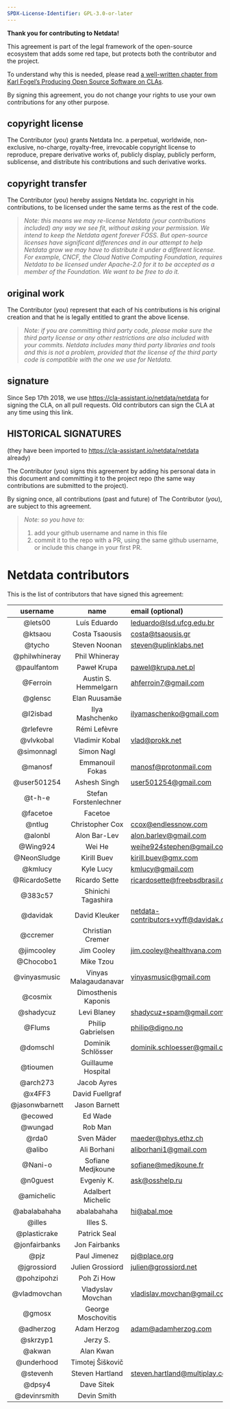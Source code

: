 ```yaml
---
SPDX-License-Identifier: GPL-3.0-or-later
---
```




**Thank you for contributing to Netdata!**

This agreement is part of the legal framework of the open-source ecosystem
that adds some red tape, but protects both the contributor and the project.

To understand why this is needed, please read [a well-written chapter from
Karl Fogel’s Producing Open Source Software on CLAs](https://producingoss.com/en/contributor-agreements.html).

By signing this agreement, you do not change your rights to use your own
contributions for any other purpose.

## copyright license

The Contributor (_you_) grants Netdata Inc. a perpetual, worldwide, non-exclusive,
no-charge, royalty-free, irrevocable copyright license to reproduce,
prepare derivative works of, publicly display, publicly perform, sublicense,
and distribute his contributions and such derivative works.

## copyright transfer

The Contributor (_you_) hereby assigns Netdata Inc. copyright in his
contributions, to be licensed under the same terms as the rest of the code.

> _Note: this means we may re-license Netdata (your contributions included)
> any way we see fit, without asking your permission.
> We intend to keep the Netdata agent forever FOSS.
> But open-source licenses have significant differences and in our attempt to
> help Netdata grow we may have to distribute it under a different license.
> For example, CNCF, the Cloud Native Computing Foundation, requires Netdata
> to be licensed under Apache-2.0 for it to be accepted as a member of the
> Foundation. We want to be free to do it._

## original work

The Contributor (_you_) represent that each of his contributions is his
original creation and that he is legally entitled to grant the above license.

> _Note: if you are committing third party code, please make sure the third party
> license or any other restrictions are also included with your commits.
> Netdata includes many third party libraries and tools and this is not a
> problem, provided that the license of the third party code is compatible with
> the one we use for Netdata._

## signature

Since Sep 17th 2018, we use <https://cla-assistant.io/netdata/netdata> for signing the CLA, on all pull requests.
Old contributors can sign the CLA at any time using this link.

## HISTORICAL SIGNATURES

(they have been imported to <https://cla-assistant.io/netdata/netdata> already)

The Contributor (_you_) signs this agreement by adding his personal data in
this document and committing it to the project repo
(the same way contributions are submitted to the project).

By signing once, all contributions (past and future) of The Contributor (_you_),
are subject to this agreement.

> _Note: so you have to:_
>
> 1.  add your github username and name in this file
> 2.  commit it to the repo with a PR, using the same github username, or include this change in your first PR.

# Netdata contributors

This is the list of contributors that have signed this agreement:

|username|name|email (optional)|
|:------:|:--:|:---------------|
|@lets00|Luís Eduardo|leduardo@lsd.ufcg.edu.br|
|@ktsaou|Costa Tsaousis|costa@tsaousis.gr|
|@tycho|Steven Noonan|steven@uplinklabs.net|
|@philwhineray|Phil Whineray||
|@paulfantom|Paweł Krupa|pawel@krupa.net.pl|
|@Ferroin|Austin S. Hemmelgarn|ahferroin7@gmail.com|
|@glensc|Elan Ruusamäe||
|@l2isbad|Ilya Mashchenko|ilyamaschenko@gmail.com|
|@rlefevre|Rémi Lefèvre||
|@vlvkobal|Vladimir Kobal|vlad@prokk.net|
|@simonnagl|Simon Nagl||
|@manosf|Emmanouil Fokas|manosf@protonmail.com|
|@user501254|Ashesh Singh|user501254@gmail.com|
|@t-h-e|Stefan Forstenlechner||
|@facetoe|Facetoe||
|@ntlug|Christopher Cox|ccox@endlessnow.com|
|@alonbl|Alon Bar-Lev|alon.barlev@gmail.com|
|@Wing924|Wei He|weihe924stephen@gmail.com|
|@NeonSludge|Kirill Buev|kirill.buev@gmx.com|
|@kmlucy|Kyle Lucy|kmlucy@gmail.com|
|@RicardoSette|Ricardo Sette|ricardosette@freebsdbrasil.com.br|
|@383c57|Shinichi Tagashira||
|@davidak|David Kleuker|netdata-contributors+vyff@davidak.de|
|@ccremer|Christian Cremer||
|@jimcooley|Jim Cooley|jim.cooley@healthvana.com|
|@Chocobo1|Mike Tzou||
|@vinyasmusic|Vinyas Malagaudanavar|vinyasmusic@gmail.com|
|@cosmix|Dimosthenis Kaponis||
|@shadycuz|Levi Blaney|shadycuz+spam@gmail.com|
|@Flums|Philip Gabrielsen|philip@digno.no|
|@domschl|Dominik Schlösser|dominik.schloesser@gmail.com|
|@tioumen|Guillaume Hospital||
|@arch273|Jacob Ayres||
|@x4FF3|David Fuellgraf||
|@jasonwbarnett|Jason Barnett||
|@ecowed|Ed Wade||
|@wungad|Rob Man||
|@rda0|Sven Mäder|maeder@phys.ethz.ch|
|@alibo|Ali Borhani|aliborhani1@gmail.com|
|@Nani-o|Sofiane Medjkoune|sofiane@medjkoune.fr|
|@n0guest|Evgeniy K.|ask@osshelp.ru|
|@amichelic|Adalbert Michelic||
|@abalabahaha|abalabahaha|hi@abal.moe|
|@illes|Illes S.||
|@plasticrake|Patrick Seal||
|@jonfairbanks|Jon Fairbanks||
|@pjz|Paul Jimenez|pj@place.org|
|@jgrossiord|Julien Grossiord|julien@grossiord.net|
|@pohzipohzi|Poh Zi How||
|@vladmovchan|Vladyslav Movchan|vladislav.movchan@gmail.com|
|@gmosx|George Moschovitis||
|@adherzog|Adam Herzog|adam@adamherzog.com|
|@skrzyp1|Jerzy S.||
|@akwan|Alan Kwan||
|@underhood|Timotej Šiškovič||
|@stevenh|Steven Hartland|steven.hartland@multiplay.co.uk|
|@dpsy4|Dave Sitek||
|@devinrsmith|Devin Smith||


